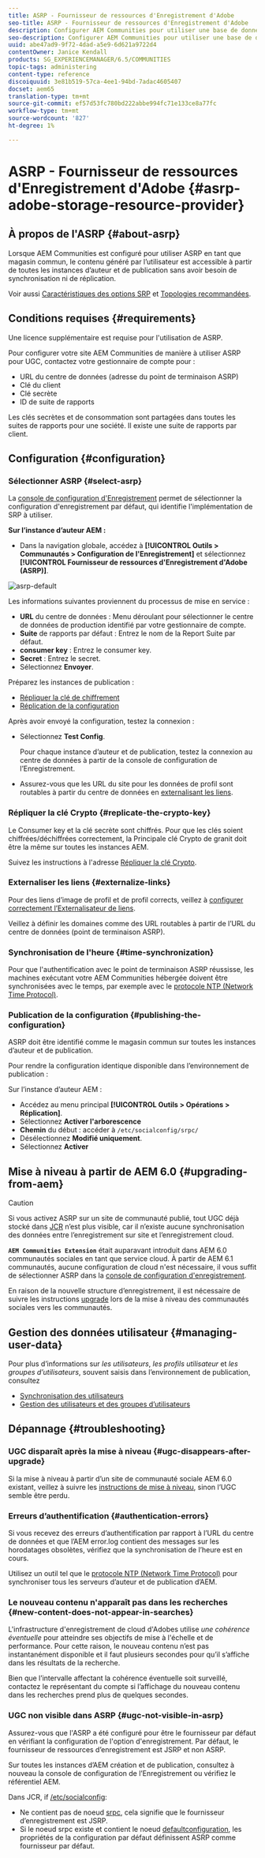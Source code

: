 ```yaml
---
title: ASRP - Fournisseur de ressources d'Enregistrement d'Adobe
seo-title: ASRP - Fournisseur de ressources d'Enregistrement d'Adobe
description: Configurer AEM Communities pour utiliser une base de données relationnelle comme magasin commun
seo-description: Configurer AEM Communities pour utiliser une base de données relationnelle comme magasin commun
uuid: abe47ad9-9f72-4dad-a5e9-6d621a9722d4
contentOwner: Janice Kendall
products: SG_EXPERIENCEMANAGER/6.5/COMMUNITIES
topic-tags: administering
content-type: reference
discoiquuid: 3e81b519-57ca-4ee1-94bd-7adac4605407
docset: aem65
translation-type: tm+mt
source-git-commit: ef57d53fc780bd222abbe994fc71e133ce8a77fc
workflow-type: tm+mt
source-wordcount: '827'
ht-degree: 1%

---
```



# ASRP - Fournisseur de ressources d&#39;Enregistrement d&#39;Adobe {#asrp-adobe-storage-resource-provider}

## À propos de l&#39;ASRP {#about-asrp}

Lorsque AEM Communities est configuré pour utiliser ASRP en tant que magasin commun, le contenu généré par l’utilisateur est accessible à partir de toutes les instances d’auteur et de publication sans avoir besoin de synchronisation ni de réplication.

Voir aussi [Caractéristiques des options SRP](/help/communities/working-with-srp.md#characteristics-of-srp-options) et [Topologies recommandées](/help/communities/topologies.md).

## Conditions requises {#requirements}

Une licence supplémentaire est requise pour l&#39;utilisation de ASRP.

Pour configurer votre site AEM Communities de manière à utiliser ASRP pour UGC, contactez votre gestionnaire de compte pour :

* URL du centre de données (adresse du point de terminaison ASRP)
* Clé du client
* Clé secrète
* ID de suite de rapports

Les clés secrètes et de consommation sont partagées dans toutes les suites de rapports pour une société. Il existe une suite de rapports par client.

## Configuration {#configuration}

### Sélectionner ASRP {#select-asrp}

La [console de configuration d&#39;Enregistrement](/help/communities/srp-config.md) permet de sélectionner la configuration d&#39;enregistrement par défaut, qui identifie l&#39;implémentation de SRP à utiliser.

**Sur l’instance d’auteur AEM :**

* Dans la navigation globale, accédez à **[!UICONTROL Outils > Communautés > Configuration de l&#39;Enregistrement]** et sélectionnez **[!UICONTROL Fournisseur de ressources d&#39;Enregistrement d&#39;Adobe (ASRP)]**.

![asrp-default](assets/asrp-default.png)

Les informations suivantes proviennent du processus de mise en service :

* **URL** du centre de données : Menu déroulant pour sélectionner le centre de données de production identifié par votre gestionnaire de compte.
* **Suite** de rapports par défaut : Entrez le nom de la Report Suite par défaut.
* **consumer key** : Entrez le consumer key.
* **Secret** : Entrez le secret.
* Sélectionnez **Envoyer**.

Préparez les instances de publication :

* [Répliquer la clé de chiffrement](#replicate-the-crypto-key)
* [Réplication de la configuration](#publishing-the-configuration)

Après avoir envoyé la configuration, testez la connexion :

* Sélectionnez **Test Config**.

   Pour chaque instance d’auteur et de publication, testez la connexion au centre de données à partir de la console de configuration de l’Enregistrement.

* Assurez-vous que les URL du site pour les données de profil sont routables à partir du centre de données en [externalisant les liens](#externalize-links).

### Répliquer la clé Crypto {#replicate-the-crypto-key}

Le Consumer key et la clé secrète sont chiffrés. Pour que les clés soient chiffrées/déchiffrées correctement, la Principale clé Crypto de granit doit être la même sur toutes les instances AEM.

Suivez les instructions à l&#39;adresse [Répliquer la clé Crypto](/help/communities/deploy-communities.md#replicate-the-crypto-key).

### Externaliser les liens {#externalize-links}

Pour des liens d’image de profil et de profil corrects, veillez à [configurer correctement l’Externalisateur de liens](/help/sites-developing/externalizer.md).

Veillez à définir les domaines comme des URL routables à partir de l’URL du centre de données (point de terminaison ASRP).

### Synchronisation de l&#39;heure {#time-synchronization}

Pour que l&#39;authentification avec le point de terminaison ASRP réussisse, les machines exécutant votre AEM Communities hébergée doivent être synchronisées avec le temps, par exemple avec le [protocole NTP (Network Time Protocol)](https://www.ntp.org/).

### Publication de la configuration {#publishing-the-configuration}

ASRP doit être identifié comme le magasin commun sur toutes les instances d’auteur et de publication.

Pour rendre la configuration identique disponible dans l’environnement de publication :

Sur l’instance d’auteur AEM :

* Accédez au menu principal **[!UICONTROL Outils > Opérations > Réplication]**.
* Sélectionnez **Activer l&#39;arborescence**
* **Chemin** du début : accéder à  `/etc/socialconfig/srpc/`
* Désélectionnez **Modifié uniquement**.
* Sélectionnez **Activer**

## Mise à niveau à partir de AEM 6.0 {#upgrading-from-aem}

>[!CAUTION]
>
>Si vous activez ASRP sur un site de communauté publié, tout UGC déjà stocké dans [JCR](/help/communities/jsrp.md) n’est plus visible, car il n’existe aucune synchronisation des données entre l’enregistrement sur site et l’enregistrement cloud.

**`AEM Communities Extension`** était auparavant introduit dans AEM 6.0 communautés sociales en tant que service cloud. À partir de AEM 6.1 communautés, aucune configuration de cloud n&#39;est nécessaire, il vous suffit de sélectionner ASRP dans la [console de configuration d&#39;enregistrement](/help/communities/srp-config.md).

En raison de la nouvelle structure d’enregistrement, il est nécessaire de suivre les instructions [upgrade](/help/communities/upgrade.md#adobe-cloud-storage) lors de la mise à niveau des communautés sociales vers les communautés.

## Gestion des données utilisateur {#managing-user-data}

Pour plus d’informations sur *les utilisateurs*, *les profils utilisateur* et *les groupes d’utilisateurs*, souvent saisis dans l’environnement de publication, consultez

* [Synchronisation des utilisateurs](/help/communities/sync.md)
* [Gestion des utilisateurs et des groupes d’utilisateurs](/help/communities/users.md)

## Dépannage {#troubleshooting}

### UGC disparaît après la mise à niveau {#ugc-disappears-after-upgrade}

Si la mise à niveau à partir d’un site de communauté sociale AEM 6.0 existant, veillez à suivre les [instructions de mise à niveau](/help/communities/upgrade.md#adobe-cloud-storage), sinon l’UGC semble être perdu.

### Erreurs d’authentification {#authentication-errors}

Si vous recevez des erreurs d’authentification par rapport à l’URL du centre de données et que l’AEM error.log contient des messages sur les horodatages obsolètes, vérifiez que la synchronisation de l’heure est en cours.

Utilisez un outil tel que le [protocole NTP (Network Time Protocol)](https://www.ntp.org/) pour synchroniser tous les serveurs d’auteur et de publication d’AEM.

### Le nouveau contenu n&#39;apparaît pas dans les recherches {#new-content-does-not-appear-in-searches}

L&#39;infrastructure d&#39;enregistrement de cloud d&#39;Adobes utilise *une cohérence éventuelle* pour atteindre ses objectifs de mise à l&#39;échelle et de performance. Pour cette raison, le nouveau contenu n’est pas instantanément disponible et il faut plusieurs secondes pour qu’il s’affiche dans les résultats de la recherche.

Bien que l’intervalle affectant la cohérence éventuelle soit surveillé, contactez le représentant du compte si l’affichage du nouveau contenu dans les recherches prend plus de quelques secondes.

### UGC non visible dans ASRP {#ugc-not-visible-in-asrp}

Assurez-vous que l&#39;ASRP a été configuré pour être le fournisseur par défaut en vérifiant la configuration de l&#39;option d&#39;enregistrement. Par défaut, le fournisseur de ressources d’enregistrement est JSRP et non ASRP.

Sur toutes les instances d’AEM création et de publication, consultez à nouveau la console de configuration de l’Enregistrement ou vérifiez le référentiel AEM.

Dans JCR, if [/etc/socialconfig](https://localhost:4502/crx/de/index.jsp#/etc/socialconfig/):

* Ne contient pas de noeud [srpc](https://localhost:4502/crx/de/index.jsp#/etc/socialconfig/srpc), cela signifie que le fournisseur d’enregistrement est JSRP.
* Si le noeud srpc existe et contient le noeud [defaultconfiguration](https://localhost:4502/crx/de/index.jsp#/etc/socialconfig/srpc/defaultconfiguration), les propriétés de la configuration par défaut définissent ASRP comme fournisseur par défaut.

